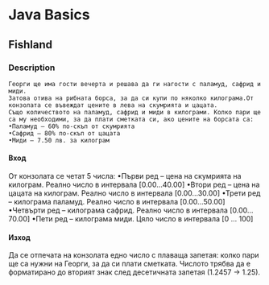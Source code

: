 # Java Basics

## Fishland

### Description

    Георги ще има гости вечерта и решава да ги нагости с паламуд, сафрид и миди.
    Затова отива на рибната борса, за да си купи по няколко килограма.Oт конзолата се въвеждат цените в лева на скумрията и цацата.
    Също количеството на паламуд, сафрид и миди в килограми. Колко пари ще са му необходими, за да плати сметката си, ако цените на борсата са:
    •Паламуд – 60% по-скъп от скумрията
    •Сафрид – 80% по-скъп от цацата 
    •Миди – 7.50 лв. за килограм 

#### Вход

От конзолата се четат 5 числа:
•Първи ред – цена на скумрията на килограм. Реално число в интервала [0.00…40.00]
•Втори ред – цена на цацата на килограм. Реално число в интервала [0.00…30.00]
•Трети ред – килограма паламуд. Реално число в интервала [0.00…50.00]
•Четвърти ред – килограма сафрид. Реално число в интервала [0.00… 70.00]
•Пети ред – килограма миди. Цяло число в интервала [0 ... 100]

#### Изход

Да се отпечата на конзолата едно число с плаваща запетая: колко пари ще са нужни на Георги, за да си плати сметката.
Числото трябва да е форматирано до вторият знак след десетичната запетая (1.2457 -> 1.25).